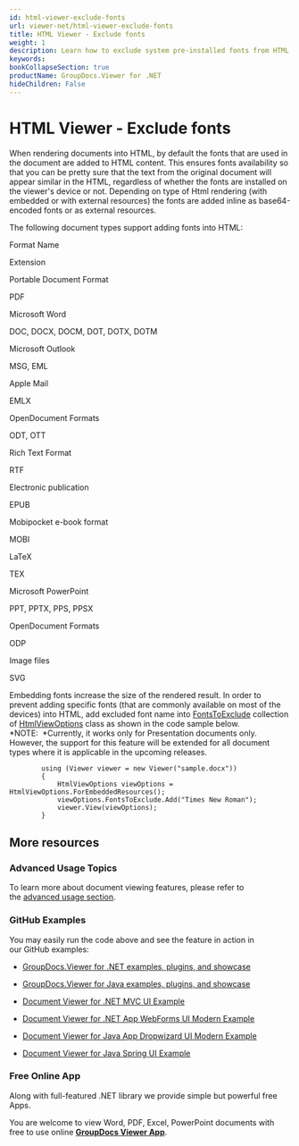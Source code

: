 ```yaml
---
id: html-viewer-exclude-fonts
url: viewer-net/html-viewer-exclude-fonts
title: HTML Viewer - Exclude fonts
weight: 1
description: Learn how to exclude system pre-installed fonts from HTML markup to reduce rendered document size when displaying documents with GroupDocs.Viewer.
keywords: 
bookCollapseSection: true
productName: GroupDocs.Viewer for .NET
hideChildren: False
---
```


# HTML Viewer - Exclude fonts

When rendering documents into HTML, by default the fonts that are used in the document are added to HTML content. This ensures fonts availability so that you can be pretty sure that the text from the original document will appear similar in the HTML, regardless of whether the fonts are installed on the viewer's device or not. Depending on type of Html rendering (with embedded or with external resources) the fonts are added inline as base64-encoded fonts or as external resources.   
  
The following document types support adding fonts into HTML:

Format Name

Extension

Portable Document Format

PDF

Microsoft Word

DOC, DOCX, DOCM, DOT, DOTX, DOTM

Microsoft Outlook

MSG, EML

Apple Mail

EMLX

OpenDocument Formats

ODT, OTT

Rich Text Format

RTF

Electronic publication

EPUB

Mobipocket e-book format

MOBI

LaTeX

TEX

Microsoft PowerPoint

PPT, PPTX, PPS, PPSX

OpenDocument Formats

ODP

Image files

SVG 

Embedding fonts increase the size of the rendered result. In order to prevent adding specific fonts (that are commonly available on most of the devices) into HTML, add excluded font name into [FontsToExclude](https://apireference.groupdocs.com/net/viewer/groupdocs.viewer.options/htmlviewoptions/properties/fontstoexclude) collection of [HtmlViewOptions](https://apireference.groupdocs.com/net/viewer/groupdocs.viewer.options/htmlviewoptions) class as shown in the code sample below.   
*NOTE:  *Currently, it works only for Presentation documents only. However, the support for this feature will be extended for all document types where it is applicable in the upcoming releases.

            using (Viewer viewer = new Viewer("sample.docx"))
            {
                HtmlViewOptions viewOptions = HtmlViewOptions.ForEmbeddedResources();
                viewOptions.FontsToExclude.Add("Times New Roman");
                viewer.View(viewOptions);
            }

## More resources

### Advanced Usage Topics

To learn more about document viewing features, please refer to the [advanced usage section](Advanced%2Busage.html).

### GitHub Examples

You may easily run the code above and see the feature in action in our GitHub examples:

*   [GroupDocs.Viewer for .NET examples, plugins, and showcase](https://github.com/groupdocs-viewer/GroupDocs.Viewer-for-.NET)
    
*   [GroupDocs.Viewer for Java examples, plugins, and showcase](https://github.com/groupdocs-viewer/GroupDocs.Viewer-for-Java)
    
*   [Document Viewer for .NET MVC UI Example](https://github.com/groupdocs-viewer/GroupDocs.Viewer-for-.NET-MVC) 
    
*   [Document Viewer for .NET App WebForms UI Modern Example](https://github.com/groupdocs-viewer/GroupDocs.Viewer-for-.NET-WebForms)
    
*   [Document Viewer for Java App Dropwizard UI Modern Example](https://github.com/groupdocs-viewer/GroupDocs.Viewer-for-Java-Dropwizard)
    
*   [Document Viewer for Java Spring UI Example](https://github.com/groupdocs-viewer/GroupDocs.Viewer-for-Java-Spring)
    

### Free Online App

Along with full-featured .NET library we provide simple but powerful free Apps.

You are welcome to view Word, PDF, Excel, PowerPoint documents with free to use online **[GroupDocs Viewer App](https://products.groupdocs.app/viewer)**.
